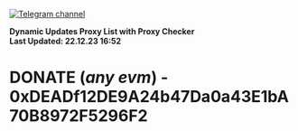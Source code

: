 [![Telegram channel](https://img.shields.io/endpoint?url=https://runkit.io/damiankrawczyk/telegram-badge/branches/master?url=https://t.me/n4z4v0d)](https://t.me/n4z4v0d) 

**Dynamic Updates Proxy List with Proxy Checker**  
**Last Updated: 22.12.23 16:52**

# DONATE (_any evm_) - 0xDEADf12DE9A24b47Da0a43E1bA70B8972F5296F2
